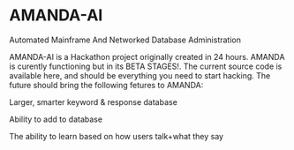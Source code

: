 # AMANDA-AI
Automated Mainframe And Networked Database Administration

AMANDA-AI is a Hackathon project originally created in 24 hours.
AMANDA is curently functioning but in its BETA STAGES!.
The current source code is available here, and should be everything you need to start hacking.
The future should bring the following fetures to AMANDA:

Larger, smarter keyword & response database

Ability to add to database

The ability to learn based on how users talk+what they say
